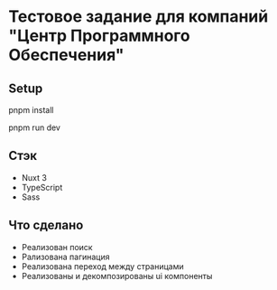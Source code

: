 # Тестовое задание для компаний "Центр Программного Обеспечения"



## Setup

pnpm install

pnpm run dev

## Стэк

- Nuxt 3
- TypeScript
- Sass

## Что сделано
- Реализован поиск
- Рализована пагинация
- Реализована переход между страницами
- Реализованы и декомпозированы ui компоненты
